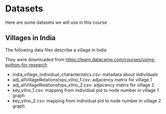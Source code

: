 # Datasets

Here are some datasets we will use in this course

## Villages in India

The following data files describe a village in India

They were downloaded from https://learn.datacamp.com/courses/using-python-for-research


- india_village_individual_characteristics.csv: metadata about individuals
- adj_allVillageRelationships_vilno_1.csv: adjacency matrix for village 1
- adj_allVillageRelationships_vilno_2.csv: adjacency matrix for village 2
- key_vilno_1.csv: mapping from individual pid to node number in village 1 graph
- key_vilno_2.csv: mapping from individual pid to node number in village 2 graph
